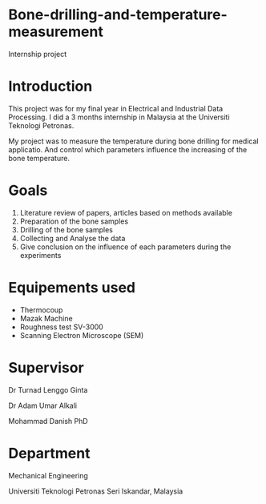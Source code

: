 # Bone-drilling-and-temperature-measurement
Internship project

# Introduction
This project was for my final year in Electrical and Industrial Data Processing. 
I did a 3 months internship in Malaysia  at the Universiti Teknologi Petronas.

My project was to measure the temperature during bone drilling for medical applicatio.
And control which parameters influence the increasing of the bone temperature.

# Goals 
1. Literature review of papers, articles based on methods available
2. Preparation of the bone samples
3. Drilling of the bone samples
4. Collecting and Analyse the data
5. Give conclusion on the influence of each parameters during the experiments

# Equipements used
- Thermocoup
- Mazak Machine
- Roughness test SV-3000
- Scanning Electron Microscope (SEM)

# Supervisor
Dr Turnad Lenggo Ginta

Dr Adam Umar Alkali

Mohammad Danish PhD 


# Department
Mechanical Engineering

Universiti Teknologi Petronas 
Seri Iskandar, Malaysia

